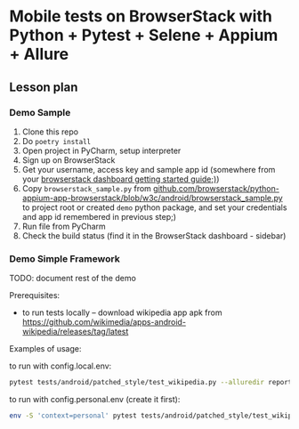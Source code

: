 # Mobile tests on BrowserStack with Python + Pytest + Selene + Appium + Allure

## Lesson plan

### Demo Sample

1. Clone this repo
2. Do `poetry install`
3. Open project in PyCharm, setup interpreter
4. Sign up on BrowserStack
5. Get your username, access key and sample app id
   (somewhere from your [browserstack dashboard getting started guide;)](https://app-automate.browserstack.com/dashboard/v2/quick-start/get-started#introduction))
6. Copy `browserstack_sample.py` from [github.com/browserstack/python-appium-app-browserstack/blob/w3c/android/browserstack_sample.py](https://github.com/browserstack/python-appium-app-browserstack/blob/w3c/android/browserstack_sample.py]) to project root or created `demo` python package, and set your credentials and app id remembered in previous step;)
7. Run file from PyCharm
8. Check the build status (find it in the BrowserStack dashboard - sidebar)

### Demo Simple Framework

TODO: document rest of the demo

Prerequisites:
- to run tests locally – download wikipedia app apk from https://github.com/wikimedia/apps-android-wikipedia/releases/tag/latest

Examples of usage:

to run with config.local.env:

```bash
pytest tests/android/patched_style/test_wikipedia.py --alluredir reports/
```

to run with config.personal.env (create it first):
```bash
env -S 'context=personal' pytest tests/android/patched_style/test_wikipedia.py --alluredir reports/
```


